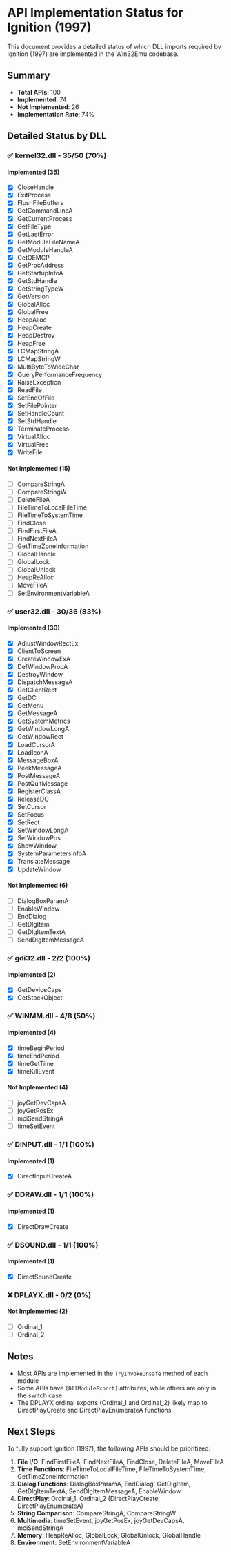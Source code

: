 # API Implementation Status for Ignition (1997)

This document provides a detailed status of which DLL imports required by Ignition (1997) are implemented in the Win32Emu codebase.

## Summary

- **Total APIs**: 100
- **Implemented**: 74
- **Not Implemented**: 26
- **Implementation Rate**: 74%

## Detailed Status by DLL

### ✅ kernel32.dll - 35/50 (70%)

#### Implemented (35)
- [x] CloseHandle
- [x] ExitProcess
- [x] FlushFileBuffers
- [x] GetCommandLineA
- [x] GetCurrentProcess
- [x] GetFileType
- [x] GetLastError
- [x] GetModuleFileNameA
- [x] GetModuleHandleA
- [x] GetOEMCP
- [x] GetProcAddress
- [x] GetStartupInfoA
- [x] GetStdHandle
- [x] GetStringTypeW
- [x] GetVersion
- [x] GlobalAlloc
- [x] GlobalFree
- [x] HeapAlloc
- [x] HeapCreate
- [x] HeapDestroy
- [x] HeapFree
- [x] LCMapStringA
- [x] LCMapStringW
- [x] MultiByteToWideChar
- [x] QueryPerformanceFrequency
- [x] RaiseException
- [x] ReadFile
- [x] SetEndOfFile
- [x] SetFilePointer
- [x] SetHandleCount
- [x] SetStdHandle
- [x] TerminateProcess
- [x] VirtualAlloc
- [x] VirtualFree
- [x] WriteFile

#### Not Implemented (15)
- [ ] CompareStringA
- [ ] CompareStringW
- [ ] DeleteFileA
- [ ] FileTimeToLocalFileTime
- [ ] FileTimeToSystemTime
- [ ] FindClose
- [ ] FindFirstFileA
- [ ] FindNextFileA
- [ ] GetTimeZoneInformation
- [ ] GlobalHandle
- [ ] GlobalLock
- [ ] GlobalUnlock
- [ ] HeapReAlloc
- [ ] MoveFileA
- [ ] SetEnvironmentVariableA

### ✅ user32.dll - 30/36 (83%)

#### Implemented (30)
- [x] AdjustWindowRectEx
- [x] ClientToScreen
- [x] CreateWindowExA
- [x] DefWindowProcA
- [x] DestroyWindow
- [x] DispatchMessageA
- [x] GetClientRect
- [x] GetDC
- [x] GetMenu
- [x] GetMessageA
- [x] GetSystemMetrics
- [x] GetWindowLongA
- [x] GetWindowRect
- [x] LoadCursorA
- [x] LoadIconA
- [x] MessageBoxA
- [x] PeekMessageA
- [x] PostMessageA
- [x] PostQuitMessage
- [x] RegisterClassA
- [x] ReleaseDC
- [x] SetCursor
- [x] SetFocus
- [x] SetRect
- [x] SetWindowLongA
- [x] SetWindowPos
- [x] ShowWindow
- [x] SystemParametersInfoA
- [x] TranslateMessage
- [x] UpdateWindow

#### Not Implemented (6)
- [ ] DialogBoxParamA
- [ ] EnableWindow
- [ ] EndDialog
- [ ] GetDlgItem
- [ ] GetDlgItemTextA
- [ ] SendDlgItemMessageA

### ✅ gdi32.dll - 2/2 (100%)

#### Implemented (2)
- [x] GetDeviceCaps
- [x] GetStockObject

### ✅ WINMM.dll - 4/8 (50%)

#### Implemented (4)
- [x] timeBeginPeriod
- [x] timeEndPeriod
- [x] timeGetTime
- [x] timeKillEvent

#### Not Implemented (4)
- [ ] joyGetDevCapsA
- [ ] joyGetPosEx
- [ ] mciSendStringA
- [ ] timeSetEvent

### ✅ DINPUT.dll - 1/1 (100%)

#### Implemented (1)
- [x] DirectInputCreateA

### ✅ DDRAW.dll - 1/1 (100%)

#### Implemented (1)
- [x] DirectDrawCreate

### ✅ DSOUND.dll - 1/1 (100%)

#### Implemented (1)
- [x] DirectSoundCreate

### ❌ DPLAYX.dll - 0/2 (0%)

#### Not Implemented (2)
- [ ] Ordinal_1
- [ ] Ordinal_2

## Notes

- Most APIs are implemented in the `TryInvokeUnsafe` method of each module
- Some APIs have `[DllModuleExport]` attributes, while others are only in the switch case
- The DPLAYX ordinal exports (Ordinal_1 and Ordinal_2) likely map to DirectPlayCreate and DirectPlayEnumerateA functions

## Next Steps

To fully support Ignition (1997), the following APIs should be prioritized:

1. **File I/O**: FindFirstFileA, FindNextFileA, FindClose, DeleteFileA, MoveFileA
2. **Time Functions**: FileTimeToLocalFileTime, FileTimeToSystemTime, GetTimeZoneInformation  
3. **Dialog Functions**: DialogBoxParamA, EndDialog, GetDlgItem, GetDlgItemTextA, SendDlgItemMessageA, EnableWindow
4. **DirectPlay**: Ordinal_1, Ordinal_2 (DirectPlayCreate, DirectPlayEnumerateA)
5. **String Comparison**: CompareStringA, CompareStringW
6. **Multimedia**: timeSetEvent, joyGetPosEx, joyGetDevCapsA, mciSendStringA
7. **Memory**: HeapReAlloc, GlobalLock, GlobalUnlock, GlobalHandle
8. **Environment**: SetEnvironmentVariableA
